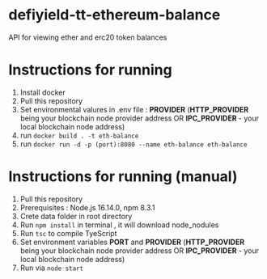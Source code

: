 # defiyield-tt-ethereum-balance
API for viewing ether and erc20 token balances

# Instructions for running
1. Install docker
2. Pull this repository
3. Set environmental valures in .env file :
**PROVIDER** (**HTTP_PROVIDER** being your blockchain node provider address OR
**IPC_PROVIDER** - your local blockchain node address)
4. run `docker build . -t eth-balance`
5. run `docker run -d -p (port):8080 --name eth-balance eth-balance`

# Instructions for running (manual)
1. Pull this repository
2. Prerequisites : Node.js 16.14.0, npm 8.3.1
3. Crete data folder in root directory
4. Run `npm install` in terminal , it will download node_nodules
5. Run `tsc` to compile TyeScript
6. Set environment variables **PORT** and **PROVIDER** (**HTTP_PROVIDER** being your blockchain node provider address OR
**IPC_PROVIDER** - your local blockchain node address)
6. Run via `node start`
